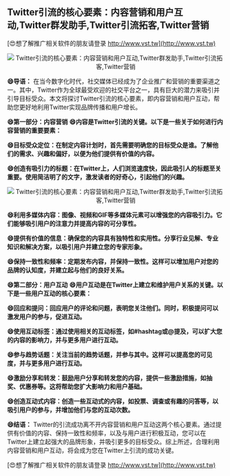 ## **Twitter引流的核心要素：内容营销和用户互动,Twitter群发助手,Twitter引流拓客,Twitter营销**

[😍想了解推广相关软件的朋友请登录 http://www.vst.tw](http://www.vst.tw)

 <center><img src="https://vst.tw/MP4/tuiguang/png/1.png" alt="Twitter引流的核心要素：内容营销和用户互动,Twitter群发助手,Twitter引流拓客,Twitter营销"></center>

**😄导语：**
在当今数字化时代，社交媒体已经成为了企业推广和营销的重要渠道之一。其中，Twitter作为全球最受欢迎的社交平台之一，具有巨大的潜力来吸引并引导目标受众。本文将探讨Twitter引流的核心要素，即内容营销和用户互动，帮助您更好地利用Twitter实现品牌传播和用户增长。

**😄第一部分：内容营销**
**😄内容是Twitter引流的关键。以下是一些关于如何进行内容营销的重要要素：**

**😄目标受众定位：在制定内容计划时，首先需要明确您的目标受众是谁。了解他们的需求、兴趣和偏好，以便为他们提供有价值的内容。**

**😄创造有吸引力的标题：在Twitter上，人们浏览速度快，因此吸引人的标题至关重要。使用简洁明了的文字，激发读者的好奇心，引起他们的兴趣。**

 <center><img src="https://vst.tw/MP4/tuiguang/png/1.png" alt="Twitter引流的核心要素：内容营销和用户互动,Twitter群发助手,Twitter引流拓客,Twitter营销"></center>

**😄利用多媒体内容：图像、视频和GIF等多媒体元素可以增强您的内容吸引力。它们能够吸引用户的注意力并提高内容的可分享性。**

**😄提供有价值的信息：确保您的内容具有独特性和实用性。分享行业见解、专业知识和解决方案，以吸引用户并建立您的专家形象。**

**😄保持一致性和频率：定期发布内容，并保持一致性。这样可以增加用户对您的品牌的认知度，并建立起与他们的良好关系。**

**😄第二部分：用户互动**
**😄用户互动是在Twitter上建立和维护用户关系的关键。以下是一些用户互动的核心要素：**

**😄回应和提问：回应用户的评论和问题，表明您关注他们。同时，积极提问可以激发用户的参与，促进互动。**

**😄使用互动标签：通过使用相关的互动标签，如#hashtag或@提及，可以扩大您的内容的影响力，并与更多用户进行互动。**

**😄参与趋势话题：关注当前的趋势话题，并参与其中。这样可以提高您的可见度，并与更多用户进行互动。**

**😄激励分享和转发：鼓励用户分享和转发您的内容，提供一些激励措施，如抽奖、优惠券等。这将帮助您扩大影响力和用户基础。**

**😄创造互动式内容：创造一些互动式的内容，如投票、调查或有趣的问答等，以吸引用户的参与，并增加他们与您的互动次数。**

**😄结语：**
Twitter的引流成功离不开内容营销和用户互动这两个核心要素。通过提供有价值的内容、保持一致性和频率，以及与用户进行积极互动，您可以在Twitter上建立起强大的品牌形象，并吸引更多的目标受众。综上所述，合理利用内容营销和用户互动，将会成为您在Twitter上引流的成功关键。

[😍想了解推广相关软件的朋友请登录 http://www.vst.tw](http://www.vst.tw)



